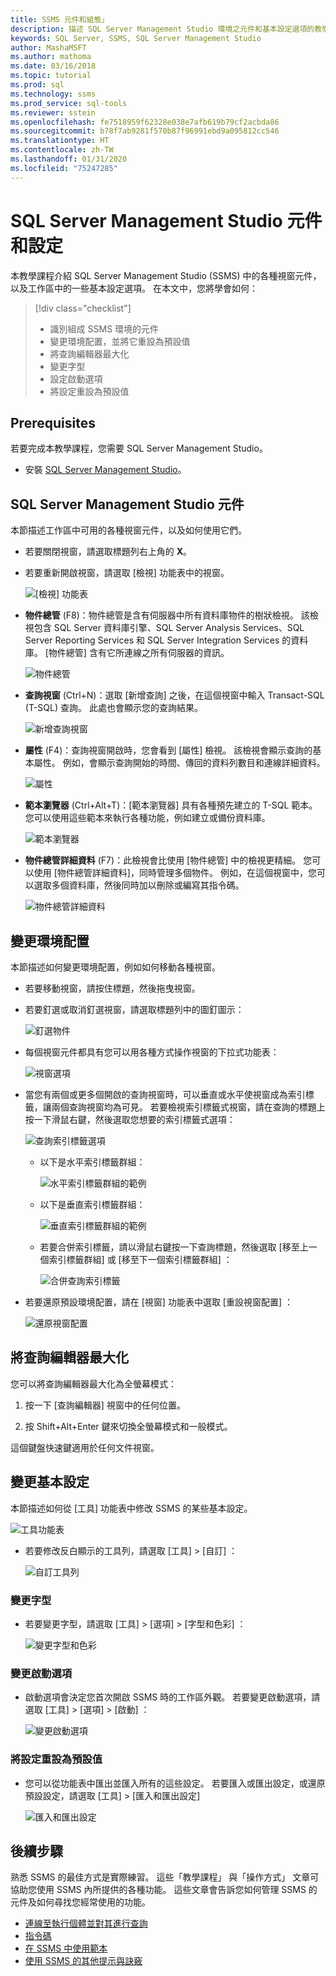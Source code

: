 ```yaml
---
title: SSMS 元件和組態」
description: 描述 SQL Server Management Studio 環境之元件和基本設定選項的教學課程。
keywords: SQL Server, SSMS, SQL Server Management Studio
author: MashaMSFT
ms.author: mathoma
ms.date: 03/16/2018
ms.topic: tutorial
ms.prod: sql
ms.technology: ssms
ms.prod_service: sql-tools
ms.reviewer: sstein
ms.openlocfilehash: fe7518959f62328e038e7afb619b79cf2acbda86
ms.sourcegitcommit: b78f7ab9281f570b87f96991ebd9a095812cc546
ms.translationtype: HT
ms.contentlocale: zh-TW
ms.lasthandoff: 01/31/2020
ms.locfileid: "75247285"
---
```

# <a name="sql-server-management-studio-components-and-configuration"></a>SQL Server Management Studio 元件和設定

本教學課程介紹 SQL Server Management Studio (SSMS) 中的各種視窗元件，以及工作區中的一些基本設定選項。 在本文中，您將學會如何： 

> [!div class="checklist"]
> * 識別組成 SSMS 環境的元件
> * 變更環境配置，並將它重設為預設值
> * 將查詢編輯器最大化
> * 變更字型
> * 設定啟動選項
> * 將設定重設為預設值

## <a name="prerequisites"></a>Prerequisites

若要完成本教學課程，您需要 SQL Server Management Studio。  

* 安裝 [SQL Server Management Studio](https://docs.microsoft.com/sql/ssms/download-sql-server-management-studio-ssms)。

## <a name="sql-server-management-studio-components"></a>SQL Server Management Studio 元件

本節描述工作區中可用的各種視窗元件，以及如何使用它們。

* 若要關閉視窗，請選取標題列右上角的 **X**。
* 若要重新開啟視窗，請選取 [檢視]  功能表中的視窗。

    ![[檢視] 功能表](media/ssms-configuration/viewmenu.png)

* **物件總管** (F8)：物件總管是含有伺服器中所有資料庫物件的樹狀檢視。 該檢視包含 SQL Server 資料庫引擎、SQL Server Analysis Services、SQL Server Reporting Services 和 SQL Server Integration Services 的資料庫。 [物件總管] 含有它所連線之所有伺服器的資訊。 

    ![物件總管](media/ssms-configuration/objectexplorer.png)
* **查詢視窗** (Ctrl+N)：選取 [新增查詢]  之後，在這個視窗中輸入 Transact-SQL (T-SQL) 查詢。 此處也會顯示您的查詢結果。

    ![新增查詢視窗](media/ssms-configuration/newquery.png)

* **屬性** (F4)：查詢視窗開啟時，您會看到 [屬性] 檢視。 該檢視會顯示查詢的基本屬性。 例如，會顯示查詢開始的時間、傳回的資料列數目和連線詳細資料。  

    ![屬性](media/ssms-configuration/properties.png)

* **範本瀏覽器** (Ctrl+Alt+T)：[範本瀏覽器] 具有各種預先建立的 T-SQL 範本。 您可以使用這些範本來執行各種功能，例如建立或備份資料庫。 

    ![範本瀏覽器](media/ssms-configuration/templates.png)

* **物件總管詳細資料** (F7)：此檢視會比使用 [物件總管] 中的檢視更精細。 您可以使用 [物件總管詳細資料]，同時管理多個物件。 例如，在這個視窗中，您可以選取多個資料庫，然後同時加以刪除或編寫其指令碼。 

    ![物件總管詳細資料](media/ssms-configuration/objectexplorerdetails.PNG) 

## <a name="change-the-environment-layout"></a>變更環境配置 

本節描述如何變更環境配置，例如如何移動各種視窗。 

* 若要移動視窗，請按住標題，然後拖曳視窗。 
* 若要釘選或取消釘選視窗，請選取標題列中的圖釘圖示：

    ![釘選物件](media/ssms-configuration/pushpin.png)

* 每個視窗元件都具有您可以用各種方式操作視窗的下拉式功能表： 

    ![視窗選項](media/ssms-configuration/windowoptions.png)

* 當您有兩個或更多個開啟的查詢視窗時，可以垂直或水平使視窗成為索引標籤，讓兩個查詢視窗均為可見。 若要檢視索引標籤式視窗，請在查詢的標題上按一下滑鼠右鍵，然後選取您想要的索引標籤式選項：

    ![查詢索引標籤選項](media/ssms-configuration/querytabbedoptions.png)

    * 以下是水平索引標籤群組：

      ![水平索引標籤群組的範例](media/ssms-configuration/horizontaltab.png)

    * 以下是垂直索引標籤群組：

      ![垂直索引標籤群組的範例](media/ssms-configuration/verticaltabgroup.png)

    * 若要合併索引標籤，請以滑鼠右鍵按一下查詢標題，然後選取 [移至上一個索引標籤群組]  或 [移至下一個索引標籤群組]  ：

      ![合併查詢索引標籤](media/ssms-configuration/mergetabgroups.png)

* 若要還原預設環境配置，請在 [視窗]  功能表中選取 [重設視窗配置]  ：

    ![還原視窗配置](media/ssms-configuration/resetwindowlayout.png)

## <a name="maximize-query-editor"></a>將查詢編輯器最大化

您可以將查詢編輯器最大化為全螢幕模式：

1. 按一下 [查詢編輯器] 視窗中的任何位置。

2. 按 Shift+Alt+Enter 鍵來切換全螢幕模式和一般模式。 

這個鍵盤快速鍵適用於任何文件視窗。 

## <a name="change-basic-settings"></a>變更基本設定

本節描述如何從 [工具]  功能表中修改 SSMS 的某些基本設定。

  ![工具功能表](media/ssms-configuration/tools.png)

* 若要修改反白顯示的工具列，請選取 [工具]   > [自訂]  ：

    ![自訂工具列](media/ssms-configuration/toolbar.png)

### <a name="change-the-font"></a>變更字型

* 若要變更字型，請選取 [工具]   > [選項]   > [字型和色彩]  ：

     ![變更字型和色彩](media/ssms-configuration/fontsandcolors.png)

### <a name="change-startup-options"></a>變更啟動選項

* 啟動選項會決定您首次開啟 SSMS 時的工作區外觀。 若要變更啟動選項，請選取 [工具]   > [選項]   > [啟動]  ：

    ![變更啟動選項](media/ssms-configuration/startup.png)

### <a name="reset-settings-to-the-default"></a>將設定重設為預設值

* 您可以從功能表中匯出並匯入所有的這些設定。 若要匯入或匯出設定，或還原預設設定，請選取 [工具]   > [匯入和匯出設定]  

    ![匯入和匯出設定](media/ssms-configuration/settings.png)

## <a name="next-steps"></a>後續步驟

熟悉 SSMS 的最佳方式是實際練習。 這些「教學課程」  與「操作方式」  文章可協助您使用 SSMS 內所提供的各種功能。  這些文章會告訴您如何管理 SSMS 的元件及如何尋找您經常使用的功能。

* [連線至執行個體並對其進行查詢](connect-query-sql-server.md)
* [指令碼](scripting-ssms.md)
* [在 SSMS 中使用範本](../template/templates-ssms.md)
* [使用 SSMS 的其他提示與訣竅](ssms-tricks.md)